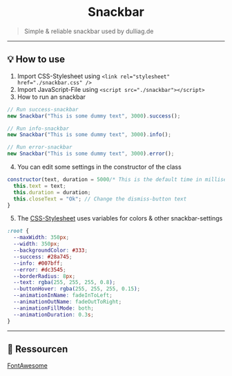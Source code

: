 <h1 align="center">Snackbar</h1>

> Simple & reliable snackbar used by dulliag.de

---

## :bulb: How to use

1. Import CSS-Stylesheet using `<link rel="stylesheet" href="./snackbar.css" />`
2. Import JavaScript-File using `<script src="./snackbar"></script>`
3. How to run an snackbar

```js
// Run success-snackbar
new Snackbar("This is some dummy text", 3000).success();

// Run info-snackbar
new Snackbar("This is some dummy text", 3000).info();

// Run error-snackbar
new Snackbar("This is some dummy text", 3000).error();
```

4. You can edit some settings in the constructor of the class

```js
constructor(text, duration = 5000/* This is the default time in milliseconds the snackbar is visivle*/) {
  this.text = text;
  this.duration = duration;
  this.closeText = "Ok"; // Change the dismiss-button text
}
```

5. The [CSS-Stylesheet](./snackbar.css) uses variables for colors & other snackbar-settings

```css
:root {
  --maxWidth: 350px;
  --width: 350px;
  --backgroundColor: #333;
  --success: #28a745;
  --info: #007bff;
  --error: #dc3545;
  --borderRadius: 8px;
  --text: rgba(255, 255, 255, 0.8);
  --buttonHover: rgba(255, 255, 255, 0.15);
  --animationInName: fadeInToLeft;
  --animationOutName: fadeOutToRight;
  --animationFillMode: both;
  --animationDuration: 0.3s;
}
```

---

## :link: Ressourcen

[FontAwesome](https://fontawesome.com/)
